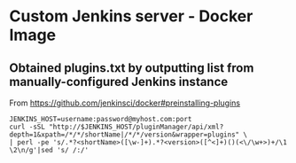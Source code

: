 # Custom Jenkins server - Docker Image

## Obtained plugins.txt by outputting list from manually-configured Jenkins instance

From https://github.com/jenkinsci/docker#preinstalling-plugins

    JENKINS_HOST=username:password@myhost.com:port
    curl -sSL "http://$JENKINS_HOST/pluginManager/api/xml?depth=1&xpath=/*/*/shortName|/*/*/version&wrapper=plugins" \
    | perl -pe 's/.*?<shortName>([\w-]+).*?<version>([^<]+)()(<\/\w+>)+/\1 \2\n/g'|sed 's/ /:/'
